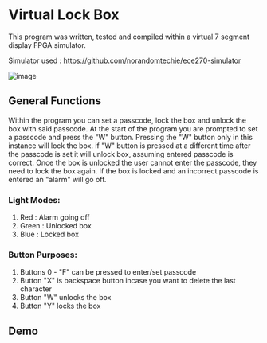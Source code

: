 # Virtual Lock Box

This program was written, tested and compiled within a virtual 7 segment display FPGA simulator.

Simulator used : https://github.com/norandomtechie/ece270-simulator

![image](https://user-images.githubusercontent.com/96555013/184593988-d0664d27-d653-4eff-bd5c-0f8d95ee7a97.png)


## General Functions

Within the program you can set a passcode, lock the box and unlock the box with said passcode. At the start of the program you are prompted to set a passcode
and press the "W" button. Pressing the "W" button only in this instance will lock the box. if "W" button is pressed at a different time after the passcode is set it will unlock
box, assuming entered passcode is correct. Once the box is unlocked the user cannot enter the passcode, they need to lock the box again. If the box is locked and an incorrect
passcode is entered an "alarm" will go off. 

### Light Modes:
1) Red : Alarm going off
2) Green : Unlocked box
3) Blue : Locked box 

### Button Purposes: 

1) Buttons 0 - "F" can be pressed to enter/set passcode 
2) Button "X" is backspace button incase you want to delete the last character 
3) Button "W" unlocks the box 
4) Button "Y" locks the box

## Demo 

